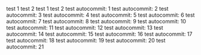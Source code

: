 test 1
test 2
test 1
test 2
test autocommit: 1
test autocommit: 2
test autocommit: 3
test autocommit: 4
test autocommit: 5
test autocommit: 6
test autocommit: 7
test autocommit: 8
test autocommit: 9
test autocommit: 10
test autocommit: 11
test autocommit: 12
test autocommit: 13
test autocommit: 14
test autocommit: 15
test autocommit: 16
test autocommit: 17
test autocommit: 18
test autocommit: 19
test autocommit: 20
test autocommit: 21

